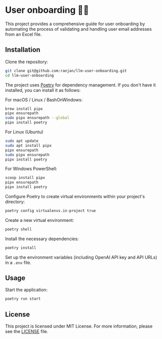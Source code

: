 # User onboarding 👨‍💼

This project provides a comprehensive guide for user onboarding by automating the process of validating and handling user email addresses from an Excel file.

## Installation

Clone the repository:

```bash
git clone git@github.com:ranjan/llm-user-onboarding.git
cd llm-user-onboarding
```

The project uses [Poetry](https://python-poetry.org/) for dependency management. If you don't have it installed, you can install it as follows:

For macOS / Linux / BashOnWindows:

```bash
brew install pipx
pipx ensurepath
sudo pipx ensurepath --global
pipx install poetry
```

For Linux (Ubuntu)

```bash
sudo apt update
sudo apt install pipx
pipx ensurepath
sudo pipx ensurepath
pipx install poetry
```

For Windows PowerShell:

```powershell
scoop install pipx
pipx ensurepath
pipx install poetry
```

Configure Poetry to create virtual environments within your project's directory:

```bash
poetry config virtualenvs.in-project true
```

Create a new virtual environment:

```bash
poetry shell
```

Install the necessary dependencies:

```bash
poetry install
```

Set up the environment variables (including OpenAI API key and API URLs) in a `.env` file.

## Usage

Start the application:

```bash
poetry run start
```


## License

This project is licensed under MIT License. For more information, please see the [LICENSE](https://github.com/thissayantan/gpt-pdf/blob/main/LICENSE) file.